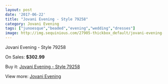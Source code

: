 ```yaml
---
layout: post
date: '2017-06-22'
title: "Jovani Evening - Style 79258"
category: Jovani Evening
tags: ["junoesque","beaded","evening","wedding","dresses"]
image: http://img.sequinious.com/27905-thickbox_default/jovani-evening-style-79258.jpg
---
```

Jovani Evening - Style 79258

On Sales: **$302.99**
<a href="https://www.sequinious.com/jovani-evening/10925-jovani-evening-style-79258.html"><amp-img layout="responsive" width="600" height="600" src="//img.sequinious.com/27905-thickbox_default/jovani-evening-style-79258.jpg" alt="Jovani Evening - Style 79258 0" /></a>
<a href="https://www.sequinious.com/jovani-evening/10925-jovani-evening-style-79258.html"><amp-img layout="responsive" width="600" height="600" src="//img.sequinious.com/27906-thickbox_default/jovani-evening-style-79258.jpg" alt="Jovani Evening - Style 79258 1" /></a>

Buy it: [Jovani Evening - Style 79258](https://www.sequinious.com/jovani-evening/10925-jovani-evening-style-79258.html "Jovani Evening - Style 79258")

View more: [Jovani Evening](https://www.sequinious.com/59-jovani-evening "Jovani Evening")